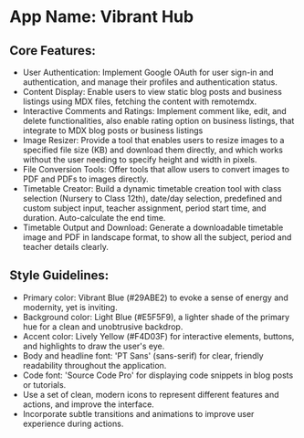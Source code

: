 # **App Name**: Vibrant Hub

## Core Features:

- User Authentication: Implement Google OAuth for user sign-in and authentication, and manage their profiles and authentication status.
- Content Display: Enable users to view static blog posts and business listings using MDX files, fetching the content with remotemdx.
- Interactive Comments and Ratings: Implement comment like, edit, and delete functionalities, also enable rating option on business listings, that integrate to MDX blog posts or business listings
- Image Resizer: Provide a tool that enables users to resize images to a specified file size (KB) and download them directly, and which works without the user needing to specify height and width in pixels.
- File Conversion Tools: Offer tools that allow users to convert images to PDF and PDFs to images directly.
- Timetable Creator: Build a dynamic timetable creation tool with class selection (Nursery to Class 12th), date/day selection, predefined and custom subject input, teacher assignment, period start time, and duration. Auto-calculate the end time.
- Timetable Output and Download: Generate a downloadable timetable image and PDF in landscape format, to show all the subject, period and teacher details clearly.

## Style Guidelines:

- Primary color: Vibrant Blue (#29ABE2) to evoke a sense of energy and modernity, yet is inviting.
- Background color: Light Blue (#E5F5F9), a lighter shade of the primary hue for a clean and unobtrusive backdrop.
- Accent color: Lively Yellow (#F4D03F) for interactive elements, buttons, and highlights to draw the user's eye.
- Body and headline font: 'PT Sans' (sans-serif) for clear, friendly readability throughout the application.
- Code font: 'Source Code Pro' for displaying code snippets in blog posts or tutorials.
- Use a set of clean, modern icons to represent different features and actions, and improve the interface.
- Incorporate subtle transitions and animations to improve user experience during actions.